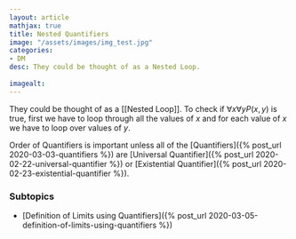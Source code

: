 ```yaml
---
layout: article
mathjax: true
title: Nested Quantifiers
image: "/assets/images/img_test.jpg"
categories:
- DM
desc: They could be thought of as a Nested Loop.
 
imagealt: 
---
```


They could be thought of as a [[Nested Loop]].
To check if $\forall x \forall y P(x, y)$ is true, first we have to loop through all the values of $x$ and for each value of $x$ we have to loop over values of $y$.


































































































































































































































































































































































Order of Quantifiers is important unless all of the [Quantifiers]({% post_url 2020-03-03-quantifiers %}) are [Universal Quantifier]({% post_url 2020-02-22-universal-quantifier %}) or [Existential Quantifier]({% post_url 2020-02-23-existential-quantifier %}).

### Subtopics
- [Definition of Limits using Quantifiers]({% post_url 2020-03-05-definition-of-limits-using-quantifiers %})

